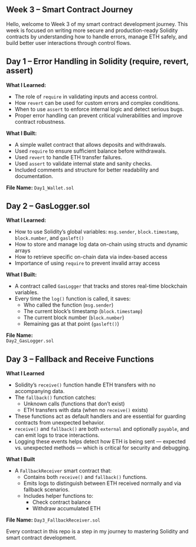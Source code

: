 ## Week 3 – Smart Contract Journey

Hello, welcome to Week 3 of my smart contract development journey. This week is focused on writing more secure and production-ready Solidity contracts by understanding how to handle errors, manage ETH safely, and build better user interactions through control flows.


## Day 1 – Error Handling in Solidity (require, revert, assert)

**What I Learned:**
- The role of `require` in validating inputs and access control.
- How `revert` can be used for custom errors and complex conditions.
- When to use `assert` to enforce internal logic and detect serious bugs.
- Proper error handling can prevent critical vulnerabilities and improve contract robustness.

**What I Built:**
- A simple wallet contract that allows deposits and withdrawals.
- Used `require` to ensure sufficient balance before withdrawals.
- Used `revert` to handle ETH transfer failures.
- Used `assert` to validate internal state and sanity checks.
- Included comments and structure for better readability and documentation.

**File Name:** 
`Day1_Wallet.sol`


## Day 2 – GasLogger.sol

**What I Learned:**
- How to use Solidity’s global variables: `msg.sender`, `block.timestamp`, `block.number`, and `gasleft()`
- How to store and manage log data on-chain using structs and dynamic arrays
- How to retrieve specific on-chain data via index-based access
- Importance of using `require` to prevent invalid array access

**What I Built:**
- A contract called `GasLogger` that tracks and stores real-time blockchain variables.
- Every time the `log()` function is called, it saves:
  - Who called the function (`msg.sender`)
  - The current block’s timestamp (`block.timestamp`)
  - The current block number (`block.number`)
  - Remaining gas at that point (`gasleft()`)

**File Name:**  
`Day2_GasLogger.sol`


## Day 3 – Fallback and Receive Functions

**What I Learned**
- Solidity’s `receive()` function handle ETH transfers with no accompanying data.
- The `fallback()` function catches:
  - Unknown calls (functions that don’t exist)
  - ETH transfers with data (when no `receive()` exists)
- These functions act as default handlers and are essential for guarding contracts from unexpected behavior.
- `receive()` and `fallback()` are both `external` and optionally `payable`, and can emit logs to trace interactions.
- Logging these events helps detect how ETH is being sent — expected vs. unexpected methods — which is critical for security and debugging.

**What I Built**
- A `FallbackReceiver` smart contract that:
  - Contains both `receive()` and `fallback()` functions.
  - Emits logs to distinguish between ETH received normally and via fallback scenarios.
  - Includes helper functions to:
    - Check contract balance
    - Withdraw accumulated ETH

**File Name:** `Day3_FallbackReceiver.sol`



Every contract in this repo is a step in my journey to mastering Solidity and smart contract development.
